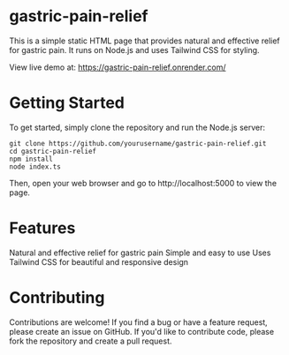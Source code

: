 # gastric-pain-relief
This is a simple static HTML page that provides natural and effective relief for gastric pain. It runs on Node.js and uses Tailwind CSS for styling.

View live demo at: https://gastric-pain-relief.onrender.com/

# Getting Started
To get started, simply clone the repository and run the Node.js server:
```
git clone https://github.com/yourusername/gastric-pain-relief.git
cd gastric-pain-relief
npm install
node index.ts
```

Then, open your web browser and go to http://localhost:5000 to view the page.

# Features
Natural and effective relief for gastric pain
Simple and easy to use
Uses Tailwind CSS for beautiful and responsive design

# Contributing
Contributions are welcome! If you find a bug or have a feature request, please create an issue on GitHub. If you'd like to contribute code, please fork the repository and create a pull request.
